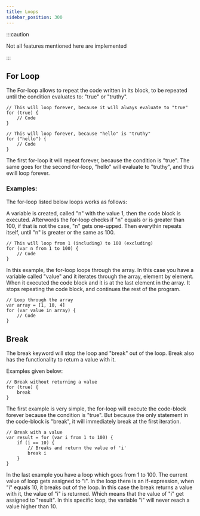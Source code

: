 ```yaml
---
title: Loops
sidebar_position: 300
---
```


:::caution

Not all features mentioned here are implemented

:::

## For Loop

The For-loop allows to repeat the code written in its block, to be repeated
until the condition evaluates to: "true" or "truthy".

```loop
// This will loop forever, because it will always evaluate to "true"
for (true) {
    // Code
}

// This will loop forever, because "hello" is "truthy"
for ("hello") {
    // Code
}
```

The first for-loop it will repeat forever, because the condition is "true". The same goes for the second for-loop, "hello" will evaluate to "truthy", and thus ewill loop forever.

### Examples:

The for-loop listed below loops works as follows:

A variable is created, called "n" with the value 1, then the code block is executed. Afterwords the for-loop checks if "n" equals or is greater than 100, if that is not the case, "n" gets one-upped. 
Then everythin repeats itself, until "n" is greater or the same as 100.

```loop
// This will loop from 1 (including) to 100 (excluding)
for (var n from 1 to 100) {
    // Code
}
```

In this example, the for-loop loops through the array. In this case you have a variable called "value" and it iterates through the array, element by element. When it executed the code block and it is at the last element in the array. It stops repeating the code block, and continues the rest of the program.

```loop
// Loop through the array
var array = [1, 10, 4]
for (var value in array) {
    // Code
}
```

## Break

The break keyword will stop the loop and "break" out of the loop. Break also has
the functionality to return a value with it.

Examples given below:

```loop
// Break without returning a value
for (true) {
    break
}
```

The first example is very simple, the for-loop will execute the code-block forever because the condition is "true". But because the only statement in the code-block is "break", it will immediately break at the first iteration.

```loop
// Break with a value
var result = for (var i from 1 to 100) {
    if (i == 10) {
        // Breaks and return the value of 'i'
        break i
    }
}
```

In the last example you have a loop which goes from 1 to 100. The current value of loop gets assigned to "i". In the loop there is an if-expression, when "i" equals 10, it breaks out of the loop. In this case the break returns a value with it, the value of "i" is returned. Which means that the value of "i" get assigned to "result". In this specific loop, the variable "i" will never reach a value higher than 10.